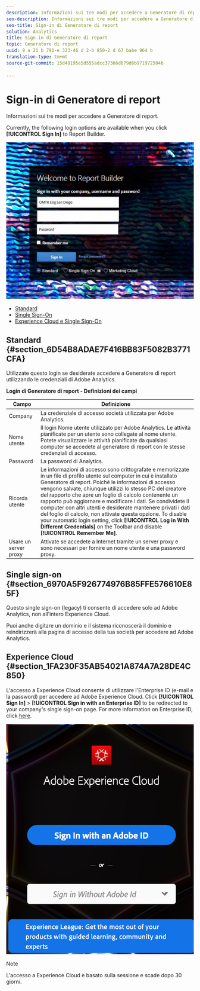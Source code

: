 ```yaml
---
description: Informazioni sui tre modi per accedere a Generatore di report.
seo-description: Informazioni sui tre modi per accedere a Generatore di report.
seo-title: Sign-in di Generatore di report
solution: Analytics
title: Sign-in di Generatore di report
topic: Generatore di report
uuid: 9 a 21 b 791-e 323-46 d 2-b 850-2 d 67 babe 964 b
translation-type: tm+mt
source-git-commit: 15d49195e5d555adcc37366d679d6b971972504b

---
```



# Sign-in di Generatore di report

Informazioni sui tre modi per accedere a Generatore di report.

Currently, the following login options are available when you click **[!UICONTROL Sign In]** to Report Builder.

![](assets/login_screen.png)

* [Standard](../../../analyze/report-builder/setup/login.md#section_6D54B8ADAE7F416BB83F5082B3771CFA)
* [Single Sign-On](../../../analyze/report-builder/setup/login.md#section_6970A5F926774976B85FFE576610E85F)
* [Experience Cloud e Single Sign-On](../../../analyze/report-builder/setup/login.md#section_1FA230F35AB54021A874A7A28DE4C850)

## Standard {#section_6D54B8ADAE7F416BB83F5082B3771CFA}

Utilizzate questo login se desiderate accedere a Generatore di report utilizzando le credenziali di Adobe Analytics.

**Login di Generatore di report - Definizioni dei campi**

| Campo | Definizione |
|--- |--- |
| Company | La credenziale di accesso società utilizzata per Adobe Analytics. |
| Nome utente | Il login Nome utente utilizzato per Adobe Analytics. Le attività pianificate per un utente sono collegate al nome utente. Potete visualizzare le attività pianificate da qualsiasi computer se accedete al generatore di report con le stesse credenziali di accesso. |
| Password | La password di Analytics. |
| Ricorda utente | Le informazioni di accesso sono crittografate e memorizzate in un file di profilo utente sul computer in cui è installato Generatore di report. Poiché le informazioni di accesso vengono salvate, chiunque utilizzi lo stesso PC del creatore del rapporto che apre un foglio di calcolo contenente un rapporto può aggiornare e modificare i dati. Se condividete il computer con altri utenti e desiderate mantenere privati i dati del foglio di calcolo, non attivate questa opzione. To disable your automatic login setting, click **[!UICONTROL Log in With Different Credentials]** on the Toolbar and disable **[!UICONTROL Remember Me]**. |
| Usare un server proxy | Attivate se accedete a Internet tramite un server proxy e sono necessari per fornire un nome utente e una password proxy. |

## Single sign-on {#section_6970A5F926774976B85FFE576610E85F}

Questo single sign-on (legacy) ti consente di accedere solo ad Adobe Analytics, non all'intero Experience Cloud.

Puoi anche digitare un dominio e il sistema riconoscerà il dominio e reindirizzerà alla pagina di accesso della tua società per accedere ad Adobe Analytics.

## Experience Cloud {#section_1FA230F35AB54021A874A7A28DE4C850}

L'accesso a Experience Cloud consente di utilizzare l'Enterprise ID (e-mail e la password) per accedere ad Adobe Experience Cloud. Click **[!UICONTROL Sign In]** &gt; **[!UICONTROL Sign in with an Enterprise ID]** to be redirected to your company's single sign-on page. For more information on Enterprise ID, click [here](https://helpx.adobe.com/enterprise/kb/enterprise-id-faq.html#whatis).

![](assets/adobe_id_login.png)

>[!NOTE]
>
>L'accesso a Experience Cloud è basato sulla sessione e scade dopo 30 giorni.


